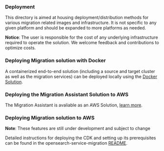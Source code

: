 ### Deployment
This directory is aimed at housing deployment/distribution methods for various migration related images and infrastructure. It is not specific to any given platform and should be expanded to more platforms as needed. 

**Notice**: The user is responsible for the cost of any underlying infrastructure required to operate the solution. We welcome feedback and contributions to optimize costs.


### Deploying Migration solution with Docker

A containerized end-to-end solution (including a source and target cluster as well as the migration services) can be deployed locally using the
[Docker Solution](../TrafficCapture/dockerSolution/README.md).

### Deploying the Migration Assistant Solution to AWS

The Migration Assistant is avaliable as an AWS Solution, [learn more](./migration-assistant-solution/README.md).

### Deploying Migration solution to AWS

**Note**: These features are still under development and subject to change

Detailed instructions for deploying the CDK and setting up its prerequisites can be found in the opensearch-service-migration [README](./cdk/opensearch-service-migration/README.md).